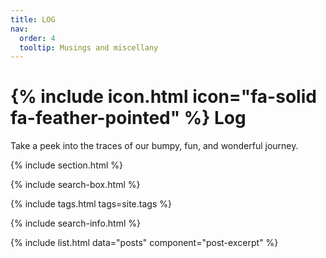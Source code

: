 ```yaml
---
title: LOG
nav:
  order: 4
  tooltip: Musings and miscellany
---
```


# {% include icon.html icon="fa-solid fa-feather-pointed" %} Log

Take a peek into the traces of our bumpy, fun, and wonderful journey.

{% include section.html %}

{% include search-box.html %}

{% include tags.html tags=site.tags %}

{% include search-info.html %}

{% include list.html data="posts" component="post-excerpt" %}
